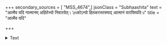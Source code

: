 +++
secondary_sources = [ "MSS_4674",]
jsonClass = "Subhaashita"
text = "आत्मैव यदि नात्मानम् अहितेभ्यो निवारयेत्।  \nकोऽन्यो हितकरस्तस्माद् आत्मानं वारयिष्यति॥"
title = "आत्मैव यदि"

+++

<details><summary>Text</summary>

आत्मैव यदि नात्मानम् अहितेभ्यो निवारयेत्।  
कोऽन्यो हितकरस्तस्माद् आत्मानं वारयिष्यति॥
</details>

